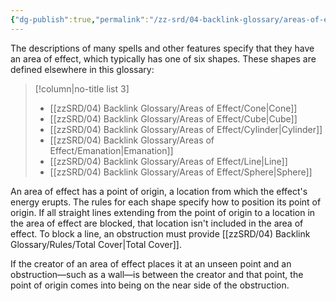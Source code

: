 ```yaml
---
{"dg-publish":true,"permalink":"/zz-srd/04-backlink-glossary/areas-of-effect/areas-of-effect/","tags":["rule"]}
---
```


The descriptions of many spells and other features specify that they have an area of effect, which typically has one of six shapes. These shapes are defined elsewhere in this glossary:

> [!column|no-title list 3]
>- [[zzSRD/04) Backlink Glossary/Areas of Effect/Cone\|Cone]]
>- [[zzSRD/04) Backlink Glossary/Areas of Effect/Cube\|Cube]]
>- [[zzSRD/04) Backlink Glossary/Areas of Effect/Cylinder\|Cylinder]]
>- [[zzSRD/04) Backlink Glossary/Areas of Effect/Emanation\|Emanation]]
>- [[zzSRD/04) Backlink Glossary/Areas of Effect/Line\|Line]]
>- [[zzSRD/04) Backlink Glossary/Areas of Effect/Sphere\|Sphere]]

An area of effect has a point of origin, a location from which the effect's energy erupts. The rules for each shape specify how to position its point of origin. If all straight lines extending from the point of origin to a location in the area of effect are blocked, that location isn't included in the area of effect. To block a line, an obstruction must provide [[zzSRD/04) Backlink Glossary/Rules/Total Cover\|Total Cover]].

If the creator of an area of effect places it at an unseen point and an obstruction—such as a wall—is between the creator and that point, the point of origin comes into being on the near side of the obstruction.